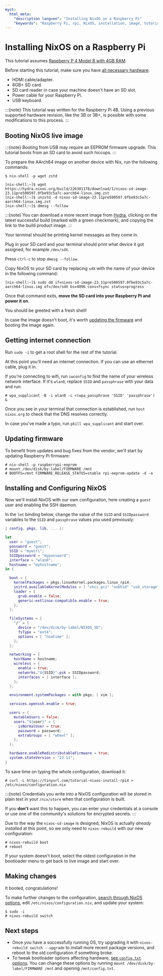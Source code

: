 ```yaml
---
myst:
  html_meta:
    "description lang=en": "Installing NixOS on a Raspberry Pi"
    "keywords": "Raspberry Pi, rpi, NixOS, installation, image, tutorial"
---
```



# Installing NixOS on a Raspberry Pi

This tutorial assumes [Raspberry P 4 Model B with 4GB RAM](https://www.raspberrypi.org/products/raspberry-pi-4-model-b/).

Before starting this tutorial, make sure you have
[all necessary hardware](https://projects.raspberrypi.org/en/projects/raspberry-pi-setting-up/1):

- HDMI cable/adapter.
- 8GB+ SD card.
- SD card reader in case your machine doesn't have an SD slot.
- Power cable for your Raspberry Pi.
- USB keyboard.

:::{note}
This tutorial was written for the Raspberry Pi 4B. Using a previous supported hardware revision, like the 3B or 3B+, is possible with some modifications to this process.
:::

## Booting NixOS live image

:::{note}
Booting from USB may require an EEPROM firmware upgrade. This tutorial boots from an SD card to avoid such hiccups.
:::

To prepare the AArch64 image on another device with Nix, run the following commands:

```shell-session
$ nix-shell -p wget zstd

[nix-shell:~]$ wget https://hydra.nixos.org/build/226381178/download/1/nixos-sd-image-23.11pre500597.0fbe93c5a7c-aarch64-linux.img.zst
[nix-shell:~]$ unzstd -d nixos-sd-image-23.11pre500597.0fbe93c5a7c-aarch64-linux.img.zst
[nix-shell:~]$ dmesg --follow
```

:::{note}
You can download a more recent image from [Hydra](https://hydra.nixos.org/job/nixos/trunk-combined/nixos.sd_image.aarch64-linux),
clicking on the latest successful build (marked with a green checkmark), and copying the link to the build product image.
:::

Your terminal should be printing kernel messages as they come in.

Plug in your SD card and your terminal should print what device it got assigned, for example `/dev/sdX`.

Press `ctrl-c` to stop `dmesg --follow`.

Copy NixOS to your SD card by replacing `sdX` with the name of your device in the following command:

```console
[nix-shell:~]$ sudo dd if=nixos-sd-image-23.11pre500597.0fbe93c5a7c-aarch64-linux.img of=/dev/sdX bs=4096 conv=fsync status=progress
```

Once that command exits, **move the SD card into your Raspberry Pi and power it on**.

You should be greeted with a fresh shell!

In case the image doesn't boot, it's worth [updating the firmware](https://www.raspberrypi.org/documentation/computers/raspberry-pi.html#updating-the-bootloader) and booting the image again.

## Getting internet connection

Run `sudo -i` to get a root shell for the rest of the tutorial.

At this point you'll need an internet connection. If you can use an ethernet cable, plug it in.

If you're connecting to wifi, run `iwconfig` to find the name of your wireless network interface. If it's `wlan0`, replace `SSID` and `passphrase` with your data and run:

```shell-session
# wpa_supplicant -B -i wlan0 -c <(wpa_passphrase 'SSID' 'passphrase') &
```

Once you see in your terminal that connection is established, run `host nixos.org` to check that the DNS resolves correctly.

In case you've made a typo, run `pkill wpa_supplicant` and start over.

## Updating firmware

To benefit from updates and bug fixes from the vendor, we'll start by updating Raspberry Pi firmware:

```shell-session
# nix-shell -p raspberrypi-eeprom
# mount /dev/disk/by-label/FIRMWARE /mnt
# BOOTFS=/mnt FIRMWARE_RELEASE_STATUS=stable rpi-eeprom-update -d -a
```

## Installing and Configuring NixOS
Now we'll install NixOS with our own configuration, here creating a `guest` user and enabling the SSH daemon.

In the `let` binding below, change the value of the `SSID` and `SSIDpassword` variables to the `SSID` and `passphrase` values you used previously:

```nix
{ config, pkgs, lib, ... }:

let
  user = "guest";
  password = "guest";
  SSID = "mywifi";
  SSIDpassword = "mypassword";
  interface = "wlan0";
  hostname = "myhostname";
in {

  boot = {
    kernelPackages = pkgs.linuxKernel.packages.linux_rpi4;
    initrd.availableKernelModules = [ "xhci_pci" "usbhid" "usb_storage" ];
    loader = {
      grub.enable = false;
      generic-extlinux-compatible.enable = true;
    };
  };

  fileSystems = {
    "/" = {
      device = "/dev/disk/by-label/NIXOS_SD";
      fsType = "ext4";
      options = [ "noatime" ];
    };
  };

  networking = {
    hostName = hostname;
    wireless = {
      enable = true;
      networks."${SSID}".psk = SSIDpassword;
      interfaces = [ interface ];
    };
  };

  environment.systemPackages = with pkgs; [ vim ];

  services.openssh.enable = true;

  users = {
    mutableUsers = false;
    users."${user}" = {
      isNormalUser = true;
      password = password;
      extraGroups = [ "wheel" ];
    };
  };

  hardware.enableRedistributableFirmware = true;
  system.stateVersion = "23.11";
}
```

To save time on typing the whole configuration, download it:

```shell-session
# curl -L https://tinyurl.com/tutorial-nixos-install-rpi4 > /etc/nixos/configuration.nix
```

:::{note}
Credentials you write into a NixOS configuration will be stored in plain text in your `/nix/store` when that configuration is built.

If you **don't** want this to happen, you can enter your credentials at a console or use one of the community's solutions for encrypted secrets.
:::

Due to the way the `nixos-sd-image` is designed, NixOS is actually *already installed* at this point, so we only need to `nixos-rebuild` with our new configuration:

```shell-session
# nixos-rebuild boot
# reboot
```

If your system doesn't boot, select the oldest configuration in the bootloader menu to get back to live image and start over.

## Making changes

It booted, congratulations!

To make further changes to the configuration, [search through NixOS options](https://search.nixos.org/options),
edit `/etc/nixos/configuration.nix`, and update your system:

```shell-session
$ sudo -i
# nixos-rebuild switch
```

## Next steps

- Once you have a successfully running OS, try upgrading it with `nixos-rebuild switch --upgrade` to install more recent package versions, and reboot to the old configuration if something broke.
- To tweak bootloader options affecting hardware, [see `config.txt` options](https://www.raspberrypi.org/documentation/configuration/config-txt/). You can change these options by running `mount /dev/disk/by-label/FIRMWARE /mnt` and opening `/mnt/config.txt`.
